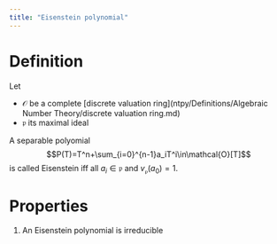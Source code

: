 ```yaml
---
title: "Eisenstein polynomial"
---
```


# Definition
Let
- $\mathcal{O}$ be a complete [discrete valuation ring](ntpy/Definitions/Algebraic Number Theory/discrete valuation ring.md)
- $\mathfrak{p}$ its maximal ideal

A separable polyomial $$P(T)=T^n+\sum_{i=0}^{n-1}a_iT^i\in\mathcal{O}[T]$$ is called Eisenstein iff all $a_i\in\mathfrak{p}$ and $v_\mathfrak{p}(a_0)=1$.

# Properties
1. An Eisenstein polynomial is irreducible
